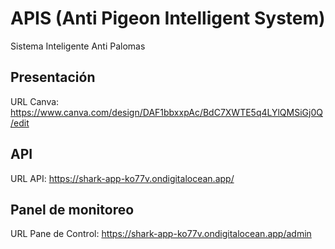 # APIS (Anti Pigeon Intelligent System)

Sistema Inteligente Anti Palomas

## Presentación

URL Canva: https://www.canva.com/design/DAF1bbxxpAc/BdC7XWTE5q4LYlQMSiGj0Q/edit

## API

URL API: https://shark-app-ko77v.ondigitalocean.app/

## Panel de monitoreo

URL Pane de Control: https://shark-app-ko77v.ondigitalocean.app/admin
